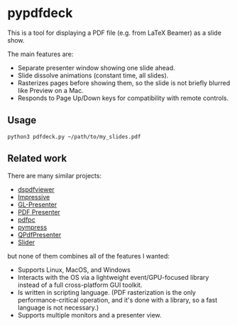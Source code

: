 # pypdfdeck

This is a tool for displaying a PDF file (e.g. from LaTeX Beamer) as a slide show.

The main features are:
- Separate presenter window showing one slide ahead.
- Slide dissolve animations (constant time, all slides).
- Rasterizes pages before showing them, so the slide is not briefly blurred like Preview on a Mac.
- Responds to Page Up/Down keys for compatibility with remote controls.

## Usage

```
python3 pdfdeck.py ~/path/to/my_slides.pdf
```

## Related work

There are many similar projects:

- [dspdfviewer](http://dspdfviewer.danny-edel.de)
- [Impressive](http://impressive.sourceforge.net)
- [GL-Presenter](https://www.unix-ag.uni-kl.de/~kldenker/gl_presenter)
- [PDF Presenter](http://pdfpresenter.sourceforge.net)
- [pdfpc](https://pdfpc.github.io)
- [pympress](https://cimbali.github.io/pympress/README.html)
- [QPdfPresenter](https://sourceforge.net/projects/qpdfpresenter)
- [Slider](https://github.com/TrilbyWhite/Slider)

but none of them combines all of the features I wanted:

- Supports Linux, MacOS, and Windows
- Interacts with the OS via a lightweight event/GPU-focused library instead of a full cross-platform GUI toolkit.
- Is written in scripting language. (PDF rasterization is the only performance-critical operation, and it's done with a library, so a fast language is not necessary.)
- Supports multiple monitors and a presenter view.
